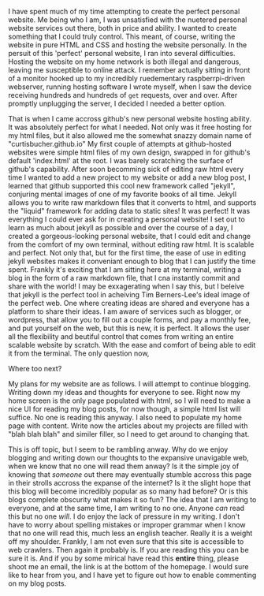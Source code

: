 I have spent much of my time attempting to create the perfect personal website.
 Me being who I am, I was unsatisfied with the nuetered personal website services
out there, both in price and ability. I wanted to create something that I could
truly control. This meant, of course, writing the website in pure HTML and CSS
and hosting the website personally. In the persuit of this 'perfect' personal website,
I ran into several difficulties. Hosting the website on my home network is both
illegal and dangerous, leaving me susceptible to online attack. I remember actually sitting in front of a monitor hooked up to my incredibly ruedementary raspberrpi-driven webserver, running hosting software I wrote myself,
when I saw the device receiving hundreds and hundreds of `get` requests, over and over.
After promptly unplugging the server, I decided I needed a better option.

That is when I came accross github's new personal website hosting ability.
It was absolutely perfect for what I needed. Not only was it free hosting for
my html files, but it also allowed me the somewhat snazzy domain name of "curtisbucher.github.io"
My first couple of attempts at github-hosted websites were simple html files of my 
own design, swapped in for github's default 'index.html' at the root. I was
barely scratching the surface of github's capability. After soon becomming sick
of editing raw html every time I wanted to add a new project to my website or add a new blog post,
I learned that github supported this cool new framework called "jekyll", conjuring mental images of one of my favorite books of all time.
Jekyll allows you to write raw markdown files that it converts to html, and supports the "liquid"
framework for adding data to static sites! It was perfect! It was everything I could ever ask
for in creating a personal website! I set out to learn as much about jekyll as possible
and over the course of a day, I created a gorgeous-looking personal website, that
I could edit and change from the comfort of my own terminal, without editing raw html.
It is scalable and perfect. Not only that, but for the first time, the ease of use in editing jekyll websites makes it conveniant enough to blog that I can justify the time spent. Frankly it's exciting that I am sitting here at my terminal, writing a blog in the form of a raw markdown file, that I cna instantly commit and share with the world! I may be exxagerating when I say this,
but I beleive that jekyll is the perfect tool in acheiving Tim Berners-Lee's ideal
image of the perfect web. One where creating ideas are shared and everyone has
a platform to share their ideas. I am aware of services such as blogger, or wordpress,
that allow you to fill out a couple forms, and pay a monthly fee, and put yourself on the web,
but this is new, it is perfect. It allows the user all the flexibility and beutiful
control that comes from writing an entire scalable website by scratch. With the 
ease and comfort of being able to edit it from the terminal. The only question now,

Where too next?

My plans for my website are as follows. I will attempt to continue blogging. Writing down
my ideas and thoughts for everyone to see. Right now my home screen is the only
page populated with html, so I will need to make a nice UI for reading my blog posts,
for now though, a simple html list will suffice. No one is reading this anyway.
I also need to populate my home page with content. Write now the articles about 
my projects are filled with "blah blah blah" and similer filler, so I need to get around to changing that.

This is off topic, but I seem to be rambling anway. Why do we enjoy blogging and writing 
down our thoughts to the expansive unavigable web, when we know that no one will read them anway?
Is it the simple joy of knowing that *someone* out there may eventually stumble
accross this page in their strolls accross the expanse of the internet? Is it the slight
hope that this blog will become incredibly popular as so many had before? Or is this
blogs complete obscurity what makes it so fun? The idea that I am writing to everyone, and at the same time, I am writing to no one.
Anyone *can* read this but no one *will*. I do enjoy the lack of pressure in my writing.
I don't have to worry about spelling mistakes or improper grammar when I know that
no one will read this, much less an english teacher. Really it is a weight off my shoulder.
Frankly, I am not even sure that this site is accessible to web crawlers. Then again it probably is. If you are reading this you can be sure it is. And if you by some mirical have read this **entire** thing, please shoot me an email, the link is at the bottom of the homepage.
I would sure like to hear from you, and I have yet to figure out how to enable commenting
on my blog posts.

